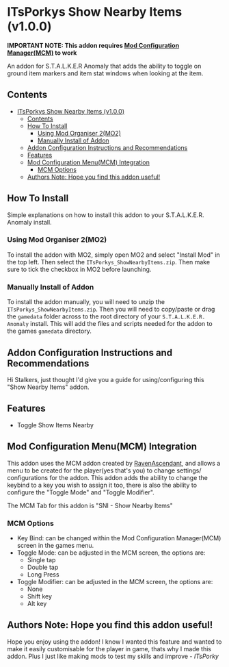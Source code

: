 # ITsPorkys Show Nearby Items (v1.0.0)

**IMPORTANT NOTE: This addon requires [Mod Configuration Manager(MCM)](https://github.com/RAX-Anomaly/Anomaly-Mod-Configuration-Menu) to work**

An addon for S.T.A.L.K.E.R Anomaly that adds the ability to toggle on ground item markers and item stat windows when looking at the item.

## Contents

- [ITsPorkys Show Nearby Items (v1.0.0)](#itsporkys-show-nearby-items-toggle-v100)
  - [Contents](#contents)
  - [How To Install](#how-to-install)
    - [Using Mod Organiser 2(MO2)](#using-mod-organiser-2mo2)
    - [Manually Install of Addon](#manually-install-of-addon)
  - [Addon Configuration Instructions and Recommendations](#addon-configuration-instructions-and-recommendations)
  - [Features](#features)
  - [Mod Configuration Menu(MCM) Integration](#mod-configuration-menumcm-integration)
    - [MCM Options](#mcm-options)
  - [Authors Note: Hope you find this addon useful!](#authors-note-hope-you-find-this-addon-useful)

## How To Install

Simple explanations on how to install this addon to your S.T.A.L.K.E.R. Anomaly install.

### Using Mod Organiser 2(MO2)

To install the addon with MO2, simply open MO2 and select "Install Mod" in the top left. Then select the `ITsPorkys_ShowNearbyItems.zip`. Then make sure to tick the checkbox in MO2 before launching.

### Manually Install of Addon

To install the addon manually, you will need to unzip the `ITsPorkys_ShowNearbyItems.zip`. Then you will need to copy/paste or drag the `gamedata` folder across to the root directory of your `S.T.A.L.K.E.R. Anomaly` install. This will add the files and scripts needed for the addon to the games `gamedata` directory.

## Addon Configuration Instructions and Recommendations

Hi Stalkers, just thought I'd give you a guide for using/configuring this "Show Nearby Items" addon.

## Features

- Toggle Show Items Nearby

## Mod Configuration Menu(MCM) Integration

This addon uses the MCM addon created by [RavenAscendant](https://github.com/RAX-Anomaly), and allows a menu to be created for the player(yes that's you) to change settings/ configurations for the addon. This addon adds the ability to change the keybind to a key you wish to assign it too, there is also the ability to configure the "Toggle Mode" and "Toggle Modifier".

The MCM Tab for this addon is "SNI - Show Nearby Items"

### MCM Options

- Key Bind: can be changed within the Mod Configuration Manager(MCM) screen in the games menu.
- Toggle Mode: can be adjusted in the MCM screen, the options are:
  - Single tap
  - Double tap
  - Long Press
- Toggle Modifier: can be adjusted in the MCM screen, the options are:
  - None
  - Shift key
  - Alt key

## Authors Note: Hope you find this addon useful!

Hope you enjoy using the addon! I know I wanted this feature and wanted to make it easily customisable for the player in game, thats why I made this addon. Plus I just like making mods to test my skills and improve - _ITsPorky_
